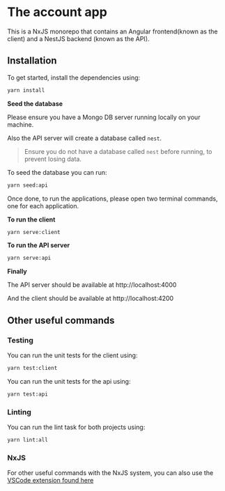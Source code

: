 # The account app

This is a NxJS monorepo that contains an Angular frontend(known as the client) and a NestJS backend (known as the API).

## Installation

To get started, install the dependencies using:

```bash
yarn install
```

**Seed the database**

Please ensure you have a Mongo DB server running locally on your machine.

Also the API server will create a database called `nest`.

> Ensure you do not have a database called `nest` before running, to prevent losing data.

To seed the database you can run:

```bash
yarn seed:api
```

Once done, to run the applications, please open two terminal commands, one for each application.

**To run the client**

```bash
yarn serve:client
```

**To run the API server**

```bash
yarn serve:api
```

**Finally**

The API server should be available at http://localhost:4000

And the client should be available at http://localhost:4200

## Other useful commands

### Testing

You can run the unit tests for the client using:

```bash
yarn test:client
```

You can run the unit tests for the api using:

```bash
yarn test:api
```

### Linting

You can run the lint task for both projects using:

```bash
yarn lint:all
```

### NxJS

For other useful commands with the NxJS system, you can also use the [VSCode extension found here](https://marketplace.visualstudio.com/items?itemName=nrwl.angular-console)
